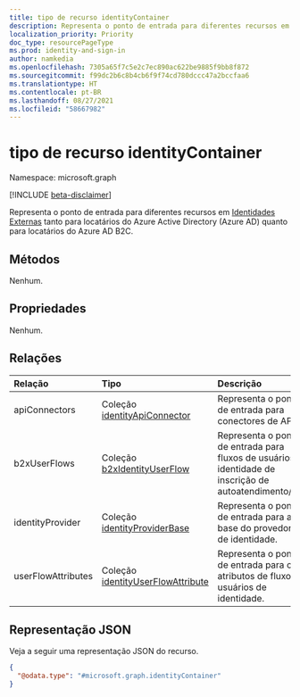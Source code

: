 ```yaml
---
title: tipo de recurso identityContainer
description: Representa o ponto de entrada para diferentes recursos em Identidades Externas tanto para locatários do Azure Active Directory (Microsoft Azure AD) quanto para locatários do Azure AD B2C.
localization_priority: Priority
doc_type: resourcePageType
ms.prod: identity-and-sign-in
author: namkedia
ms.openlocfilehash: 7305a65f7c5e2c7ec890ac622be9885f9bb8f872
ms.sourcegitcommit: f99dc2b6c8b4cb6f9f74cd780dccc47a2bccfaa6
ms.translationtype: HT
ms.contentlocale: pt-BR
ms.lasthandoff: 08/27/2021
ms.locfileid: "58667982"
---
```

# <a name="identitycontainer-resource-type"></a>tipo de recurso identityContainer

Namespace: microsoft.graph

[!INCLUDE [beta-disclaimer](../../includes/beta-disclaimer.md)]

Representa o ponto de entrada para diferentes recursos em [Identidades Externas](/azure/active-directory/external-identities/) tanto para locatários do Azure Active Directory (Azure AD) quanto para locatários do Azure AD B2C.

## <a name="methods"></a>Métodos

Nenhum.

## <a name="properties"></a>Propriedades

Nenhum.

## <a name="relationships"></a>Relações

| Relação | Tipo        | Descrição |
|:-------------|:------------|:------------|
|apiConnectors|Coleção [identityApiConnector](identityApiConnector.md)|Representa o ponto de entrada para conectores de API.|
|b2xUserFlows|Coleção [b2xIdentityUserFlow](b2xIdentityUserFlow.md)| Representa o ponto de entrada para fluxos de usuários de identidade de inscrição de autoatendimento/B2X.|
|identityProvider|Coleção [identityProviderBase](identityProviderBase.md)| Representa o ponto de entrada para a base do provedor de identidade.|
|userFlowAttributes|Coleção [identityUserFlowAttribute](identityUserFlowAttribute.md)| Representa o ponto de entrada para os atributos de fluxo de usuários de identidade.|

## <a name="json-representation"></a>Representação JSON

Veja a seguir uma representação JSON do recurso.
<!-- {
  "blockType": "resource",
  "@odata.type": "microsoft.graph.identityContainer",
  "openType": false
}
-->

```json
{
  "@odata.type": "#microsoft.graph.identityContainer"
}
```
